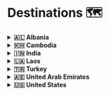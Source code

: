 # Destinations 🗺

<details>
  <summary><strong>🇦🇱 Albania</strong></summary>
  <ul>
    <li>Berat</li>
    <li>Divjakë</li>
    <li>Durrës</li>
    <li>Gjirokastër</li>
    <li>Himarë</li>
    <li>Ksamil</li>
    <li>Sarandë</li>
    <li>Shkodër</li>
    <li>Theth</li>
    <li>Tiranë</li>
    <li>Valbonë</li>
    <li>Vlorë</li>
  </ul>
</details>

<details>
  <summary><strong>🇰🇭 Cambodia</strong></summary>
  <ul>
    <li>Chong Khneas</li>
    <li>Phnom Penh</li>
    <li>Siem Reap</li>
    <li>Trapeang Kreal</li>
  </ul>
</details>

<details>
  <summary><strong>🇮🇳 India</strong></summary>
  <ul>
    <li>Alleppey</li>
    <li>Bidar</li>
    <li><a href="chicham">Chicham</a></li>
    <li><a href="chitkul">Chitkul</a></li>
    <li>Coimbatore</li>
    <li><a href="delhi">Delhi</a></li>
    <li><a href="dhankar">Dhankar</a></li>
    <li>Gokarna</li>
    <li>Gurgaon</li>
    <li><a href="hyderabad">Hyderabad</a></li>
    <li><a href="kaza">Kaza</a></li>
    <li><a href="kalpa">Kalpa</a></li>
    <li>Kochi</li>
    <li>Munnar</li>
    <li><a href="nako">Nako</a></li>
    <li>Ooty</li>
    <li>Periyar</li>
    <li>Pondicherry</li>
    <li>Pune</li>
    <li><a href="shimla">Shimla</a></li>
    <li><a href="tabo">Tabo</a></li>
  </ul>
</details>

<details>
  <summary><strong>🇱🇦 Laos</strong></summary>
  <ul>
    <li>4000 Islands</li>
    <li>Luang Prabang</li>
    <li>Pakse</li>
    <li>Vang Vieng</li>
    <li>Vientiane</li>
  </ul>
</details>

<details>
  <summary><strong>🇹🇷 Turkey</strong></summary>
  <ul>
    <li>Antalya</li>
    <li>Cappadocia</li>
    <li>Çanakkale</li>
    <li>Ephesus</li>
    <li>Istanbul</li>
    <li>Marmaris</li>
    <li>Pamukkale</li>
  </ul>
</details>

<details>
  <summary><strong>🇦🇪 United Arab Emirates</strong></summary>
  <ul>
    <li>Abu Dhabi</li>
    <li>Dubai</li>
  </ul>
</details>

<details>
  <summary><strong>🇺🇸 United States</strong></summary>
  <ul>
    <li>Half-Moon Bay</li>
    <li>San Francisco</li>
    <li>San Jose</li>
  </ul>
</details>
